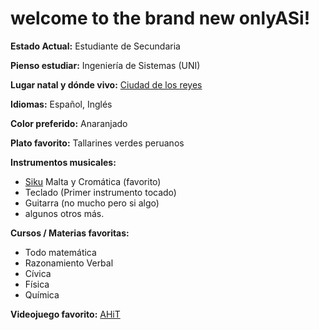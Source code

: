 # welcome to the brand new onlyASi!
**Estado Actual:** Estudiante de Secundaria

**Pienso estudiar:** Ingeniería de Sistemas (UNI)

**Lugar natal y dónde vivo:** [Ciudad de los reyes](https://en.wikipedia.org/wiki/Lima)

**Idiomas:** Español, Inglés

**Color preferido:** Anaranjado

**Plato favorito:** Tallarines verdes peruanos

**Instrumentos musicales:**
- [Siku](https://en.wikipedia.org/wiki/Siku_(instrument)) Malta y Cromática (favorito)
- Teclado (Primer instrumento tocado)
- Guitarra (no mucho pero si algo)
- algunos otros más.

**Cursos / Materias favoritas:**
- Todo matemática
- Razonamiento Verbal
- Cívica
- Física
- Química

**Videojuego favorito:** [AHiT](https://store.steampowered.com/app/253230/A_Hat_in_Time/)
